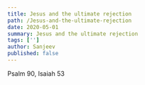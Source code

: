 ```yaml
---
title: Jesus and the ultimate rejection
path: /Jesus-and-the-ultimate-rejection
date: 2020-05-01
summary: Jesus and the ultimate rejection
tags: ['']
author: Sanjeev
published: false
---
```


Psalm 90, Isaiah 53
